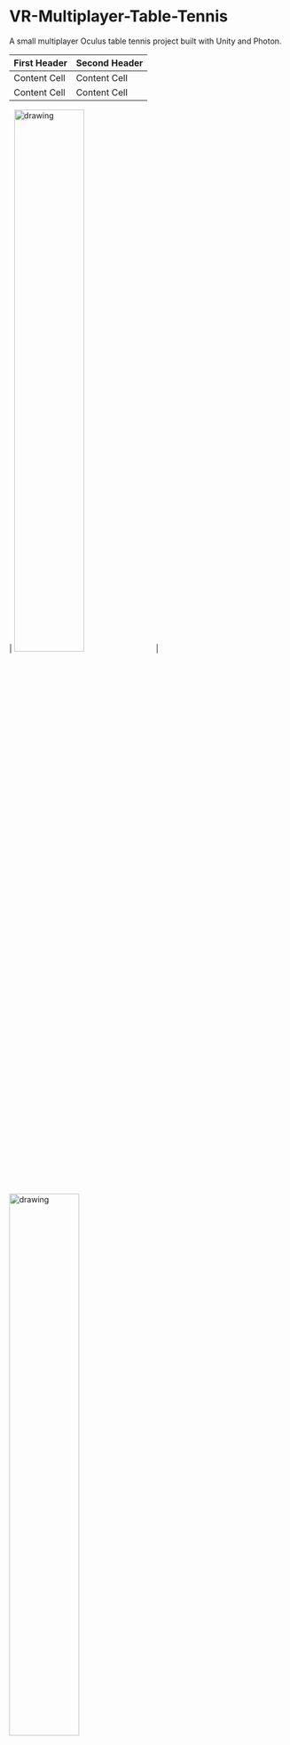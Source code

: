 # VR-Multiplayer-Table-Tennis
A small multiplayer Oculus table tennis project built with Unity and Photon.

| First Header  | Second Header |
| ------------- | ------------- |
| Content Cell  | Content Cell  |
| Content Cell  | Content Cell  |

| <img src="https://contentfish-frontend.s3.eu-west-2.amazonaws.com/assets/VR_TT_1.png" alt="drawing" width="50%"/> | <img src="https://contentfish-frontend.s3.eu-west-2.amazonaws.com/assets/VR_TT_1.png" alt="drawing" width="50%"/>

![alt text](https://contentfish-frontend.s3.eu-west-2.amazonaws.com/assets/VR_TT_1.png)

![alt text](https://contentfish-frontend.s3.eu-west-2.amazonaws.com/assets/VR_TT_2.png)

![alt text](https://contentfish-frontend.s3.eu-west-2.amazonaws.com/assets/VR_TT_3.png)

![alt text](https://contentfish-frontend.s3.eu-west-2.amazonaws.com/assets/VR_TT_4.png)
